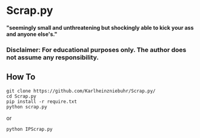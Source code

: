 # Scrap.py
#### "seemingly small and unthreatening but shockingly able to kick your ass and anyone else's."

### Disclaimer: For educational purposes only. The author does not assume any responsibility.

## How To
```
git clone https://github.com/Karlheinzniebuhr/Scrap.py/
cd Scrap.py  
pip install -r require.txt  
python scrap.py
```
or 
```
python IPScrap.py
```
